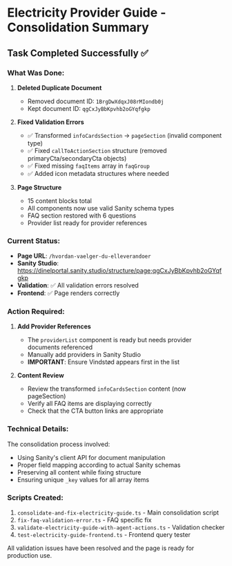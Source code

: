 # Electricity Provider Guide - Consolidation Summary

## Task Completed Successfully ✅

### What Was Done:

1. **Deleted Duplicate Document**
   - Removed document ID: `1BrgDwXdqxJ08rMIondb0j`
   - Kept document ID: `qgCxJyBbKpvhb2oGYqfgkp`

2. **Fixed Validation Errors**
   - ✅ Transformed `infoCardsSection` → `pageSection` (invalid component type)
   - ✅ Fixed `callToActionSection` structure (removed primaryCta/secondaryCta objects)
   - ✅ Fixed missing `faqItems` array in `faqGroup`
   - ✅ Added icon metadata structures where needed

3. **Page Structure**
   - 15 content blocks total
   - All components now use valid Sanity schema types
   - FAQ section restored with 6 questions
   - Provider list ready for provider references

### Current Status:

- **Page URL**: `/hvordan-vaelger-du-elleverandoer`
- **Sanity Studio**: https://dinelportal.sanity.studio/structure/page;qgCxJyBbKpvhb2oGYqfgkp
- **Validation**: ✅ All validation errors resolved
- **Frontend**: ✅ Page renders correctly

### Action Required:

1. **Add Provider References**
   - The `providerList` component is ready but needs provider documents referenced
   - Manually add providers in Sanity Studio
   - **IMPORTANT**: Ensure Vindstød appears first in the list

2. **Content Review**
   - Review the transformed `infoCardsSection` content (now pageSection)
   - Verify all FAQ items are displaying correctly
   - Check that the CTA button links are appropriate

### Technical Details:

The consolidation process involved:
- Using Sanity's client API for document manipulation
- Proper field mapping according to actual Sanity schemas
- Preserving all content while fixing structure
- Ensuring unique `_key` values for all array items

### Scripts Created:
1. `consolidate-and-fix-electricity-guide.ts` - Main consolidation script
2. `fix-faq-validation-error.ts` - FAQ specific fix
3. `validate-electricity-guide-with-agent-actions.ts` - Validation checker
4. `test-electricity-guide-frontend.ts` - Frontend query tester

All validation issues have been resolved and the page is ready for production use.